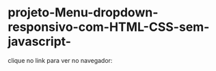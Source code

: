 # projeto-Menu-dropdown-responsivo-com-HTML-CSS-sem-javascript-

clique no link para ver no navegador: 
